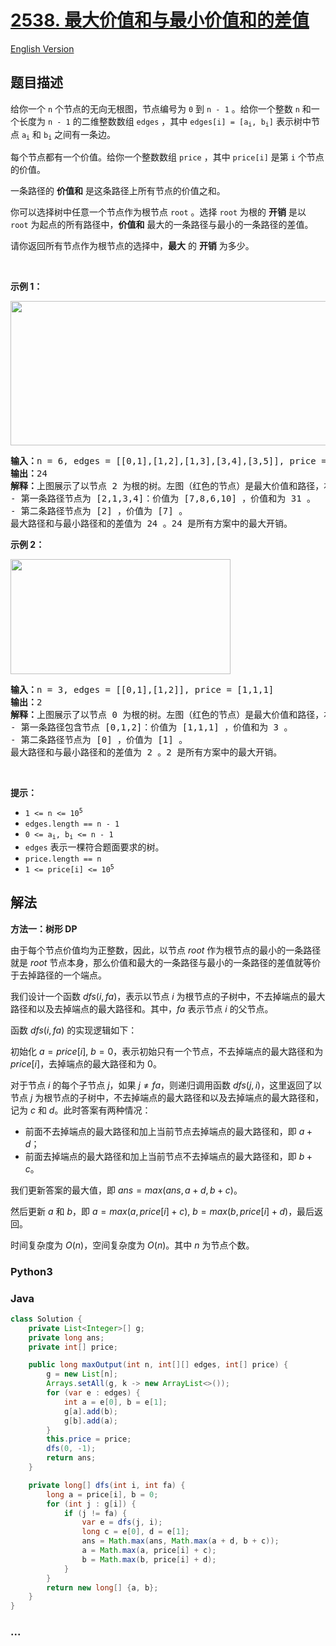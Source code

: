 # [2538. 最大价值和与最小价值和的差值](https://leetcode.cn/problems/difference-between-maximum-and-minimum-price-sum)

[English Version](/solution/2500-2599/2538.Difference%20Between%20Maximum%20and%20Minimum%20Price%20Sum/README_EN.md)

## 题目描述

<!-- 这里写题目描述 -->

<p>给你一个 <code>n</code>&nbsp;个节点的无向无根图，节点编号为&nbsp;<code>0</code>&nbsp;到&nbsp;<code>n - 1</code>&nbsp;。给你一个整数&nbsp;<code>n</code>&nbsp;和一个长度为 <code>n - 1</code>&nbsp;的二维整数数组&nbsp;<code>edges</code>&nbsp;，其中&nbsp;<code>edges[i] = [a<sub>i</sub>, b<sub>i</sub>]</code>&nbsp;表示树中节点&nbsp;<code>a<sub>i</sub></code> 和&nbsp;<code>b<sub>i</sub></code>&nbsp;之间有一条边。</p>

<p>每个节点都有一个价值。给你一个整数数组&nbsp;<code>price</code>&nbsp;，其中&nbsp;<code>price[i]</code>&nbsp;是第 <code>i</code>&nbsp;个节点的价值。</p>

<p>一条路径的 <strong>价值和</strong>&nbsp;是这条路径上所有节点的价值之和。</p>

<p>你可以选择树中任意一个节点作为根节点&nbsp;<code>root</code>&nbsp;。选择 <code>root</code>&nbsp;为根的 <strong>开销</strong>&nbsp;是以 <code>root</code>&nbsp;为起点的所有路径中，<strong>价值和</strong>&nbsp;最大的一条路径与最小的一条路径的差值。</p>

<p>请你返回所有节点作为根节点的选择中，<strong>最大</strong>&nbsp;的 <strong>开销</strong>&nbsp;为多少。</p>

<p>&nbsp;</p>

<p><strong>示例 1：</strong></p>

<p><img alt="" src="https://fastly.jsdelivr.net/gh/doocs/leetcode@main/solution/2500-2599/2538.Difference%20Between%20Maximum%20and%20Minimum%20Price%20Sum/images/example14.png" style="width: 556px; height: 231px;" /></p>

<pre>
<b>输入：</b>n = 6, edges = [[0,1],[1,2],[1,3],[3,4],[3,5]], price = [9,8,7,6,10,5]
<b>输出：</b>24
<b>解释：</b>上图展示了以节点 2 为根的树。左图（红色的节点）是最大价值和路径，右图（蓝色的节点）是最小价值和路径。
- 第一条路径节点为 [2,1,3,4]：价值为 [7,8,6,10] ，价值和为 31 。
- 第二条路径节点为 [2] ，价值为 [7] 。
最大路径和与最小路径和的差值为 24 。24 是所有方案中的最大开销。
</pre>

<p><strong>示例 2：</strong></p>

<p><img alt="" src="https://fastly.jsdelivr.net/gh/doocs/leetcode@main/solution/2500-2599/2538.Difference%20Between%20Maximum%20and%20Minimum%20Price%20Sum/images/p1_example2.png" style="width: 352px; height: 184px;" /></p>

<pre>
<b>输入：</b>n = 3, edges = [[0,1],[1,2]], price = [1,1,1]
<b>输出：</b>2
<b>解释：</b>上图展示了以节点 0 为根的树。左图（红色的节点）是最大价值和路径，右图（蓝色的节点）是最小价值和路径。
- 第一条路径包含节点 [0,1,2]：价值为 [1,1,1] ，价值和为 3 。
- 第二条路径节点为 [0] ，价值为 [1] 。
最大路径和与最小路径和的差值为 2 。2 是所有方案中的最大开销。
</pre>

<p>&nbsp;</p>

<p><strong>提示：</strong></p>

<ul>
	<li><code>1 &lt;= n &lt;= 10<sup>5</sup></code></li>
	<li><code>edges.length == n - 1</code></li>
	<li><code>0 &lt;= a<sub>i</sub>, b<sub>i</sub> &lt;= n - 1</code></li>
	<li><code>edges</code> 表示一棵符合题面要求的树。</li>
	<li><code>price.length == n</code></li>
	<li><code>1 &lt;= price[i] &lt;= 10<sup>5</sup></code></li>
</ul>

## 解法

<!-- 这里可写通用的实现逻辑 -->

**方法一：树形 DP**

由于每个节点价值均为正整数，因此，以节点 $root$ 作为根节点的最小的一条路径就是 $root$ 节点本身，那么价值和最大的一条路径与最小的一条路径的差值就等价于去掉路径的一个端点。

我们设计一个函数 $dfs(i, fa)$，表示以节点 $i$ 为根节点的子树中，不去掉端点的最大路径和以及去掉端点的最大路径和。其中，$fa$ 表示节点 $i$ 的父节点。

函数 $dfs(i, fa)$ 的实现逻辑如下：

初始化 $a = price[i]$, $b = 0$，表示初始只有一个节点，不去掉端点的最大路径和为 $price[i]$，去掉端点的最大路径和为 $0$。

对于节点 $i$ 的每个子节点 $j$，如果 $j \ne fa$，则递归调用函数 $dfs(j, i)$，这里返回了以节点 $j$ 为根节点的子树中，不去掉端点的最大路径和以及去掉端点的最大路径和，记为 $c$ 和 $d$。此时答案有两种情况：

-   前面不去掉端点的最大路径和加上当前节点去掉端点的最大路径和，即 $a + d$；
-   前面去掉端点的最大路径和加上当前节点不去掉端点的最大路径和，即 $b + c$。

我们更新答案的最大值，即 $ans = max(ans, a + d, b + c)$。

然后更新 $a$ 和 $b$，即 $a = max(a, price[i] + c)$, $b = max(b, price[i] + d)$，最后返回。

时间复杂度为 $O(n)$，空间复杂度为 $O(n)$。其中 $n$ 为节点个数。

<!-- tabs:start -->

### **Python3**

<!-- 这里可写当前语言的特殊实现逻辑 -->



### **Java**

<!-- 这里可写当前语言的特殊实现逻辑 -->

```java
class Solution {
    private List<Integer>[] g;
    private long ans;
    private int[] price;

    public long maxOutput(int n, int[][] edges, int[] price) {
        g = new List[n];
        Arrays.setAll(g, k -> new ArrayList<>());
        for (var e : edges) {
            int a = e[0], b = e[1];
            g[a].add(b);
            g[b].add(a);
        }
        this.price = price;
        dfs(0, -1);
        return ans;
    }

    private long[] dfs(int i, int fa) {
        long a = price[i], b = 0;
        for (int j : g[i]) {
            if (j != fa) {
                var e = dfs(j, i);
                long c = e[0], d = e[1];
                ans = Math.max(ans, Math.max(a + d, b + c));
                a = Math.max(a, price[i] + c);
                b = Math.max(b, price[i] + d);
            }
        }
        return new long[] {a, b};
    }
}
```









### **...**

```

```


